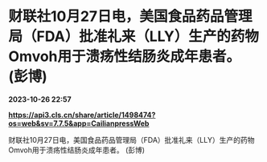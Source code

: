 # 财联社10月27日电，美国食品药品管理局（FDA）批准礼来（LLY）生产的药物Omvoh用于溃疡性结肠炎成年患者。 (彭博)

**2023-10-26 22:57**

**https://api3.cls.cn/share/article/1498474?os=web&sv=7.7.5&app=CailianpressWeb**

财联社10月27日电，美国食品药品管理局（FDA）批准礼来（LLY）生产的药物Omvoh用于溃疡性结肠炎成年患者。 (彭博)